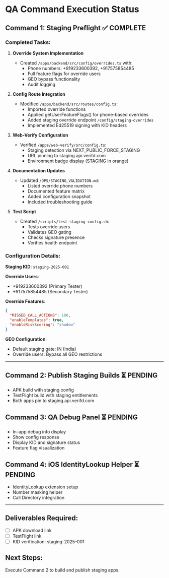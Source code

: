 # QA Command Execution Status

## Command 1: Staging Preflight ✅ COMPLETE

### Completed Tasks:

1. **Override System Implementation**
   - Created `/apps/backend/src/config/overrides.ts` with:
     - Phone numbers: +919233600392, +917575854485
     - Full feature flags for override users
     - GEO bypass functionality
     - Audit logging

2. **Config Route Integration**
   - Modified `/apps/backend/src/routes/config.ts`:
     - Imported override functions
     - Applied getUserFeatureFlags() for phone-based overrides
     - Added staging override endpoint `/config/staging-overrides`
     - Implemented Ed25519 signing with KID headers

3. **Web-Verify Configuration**
   - Verified `/apps/web-verify/src/config.ts`:
     - Staging detection via NEXT_PUBLIC_FORCE_STAGING
     - URL pinning to staging.api.verifd.com
     - Environment badge display (STAGING in orange)

4. **Documentation Updates**
   - Updated `/OPS/STAGING_VALIDATION.md`:
     - Listed override phone numbers
     - Documented feature matrix
     - Added configuration snapshot
     - Included troubleshooting guide

5. **Test Script**
   - Created `/scripts/test-staging-config.sh`:
     - Tests override users
     - Validates GEO gating
     - Checks signature presence
     - Verifies health endpoint

### Configuration Details:

**Staging KID**: `staging-2025-001`

**Override Users**:
- +919233600392 (Primary Tester)
- +917575854485 (Secondary Tester)

**Override Features**:
```json
{
  "MISSED_CALL_ACTIONS": 100,
  "enableTemplates": true,
  "enableRiskScoring": "shadow"
}
```

**GEO Configuration**:
- Default staging gate: IN (India)
- Override users: Bypass all GEO restrictions

---

## Command 2: Publish Staging Builds ⏳ PENDING
- APK build with staging config
- TestFlight build with staging entitlements
- Both apps pin to staging.api.verifd.com

## Command 3: QA Debug Panel ⏳ PENDING
- In-app debug info display
- Show config response
- Display KID and signature status
- Feature flag visualization

## Command 4: iOS IdentityLookup Helper ⏳ PENDING
- IdentityLookup extension setup
- Number masking helper
- Call Directory integration

---

## Deliverables Required:
- [ ] APK download link
- [ ] TestFlight link
- [ ] KID verification: staging-2025-001

## Next Steps:
Execute Command 2 to build and publish staging apps.
